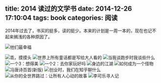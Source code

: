 ﻿title: 2014 读过的文学书
date: 2014-12-26 17:10:04
tags: book
categories: 阅读
---
2014年过去了，书买的挺多，读的挺少。本来的计划是一周一本的，现在也记不起来搁浅的各种原因了。


![他们最幸福 ](http://img10.360buyimg.com/bookDetail/g13/M01/06/18/rBEhUlIR4kEIAAAAAALBMis-0yIAACNrQNkxf8AAsFK164.jpg)
<!-- more -->
![乖，摸摸头](http://img10.360buyimg.com/n1/jfs/t319/15/589155098/637993/bcbb005f/541a47d9Nb42044be.jpg)
![世界上所有童话都是写给大人看的](http://img10.360buyimg.com/n1/jfs/t217/183/1706548811/163990/77fe145a/53fd7fafN564d5423.jpg)
![当我谈跑步时我谈些什么](http://img10.360buyimg.com/n1/16185/0c2f40ba-2998-4038-940f-40d4fac2cf79.jpg)
![一个3：想得美](http://img10.360buyimg.com/n1/g12/M00/01/08/rBEQYFMr5fIIAAAAAAH3MjzeRHUAADEsQKu0H0AAfdK373.jpg)
![一个2：去你家玩好吗](http://img10.360buyimg.com/n1/g14/M07/0A/0F/rBEhVVLBKjAIAAAAAAb6P4gO3rQAAHiUgIGrmoABvpX330.jpg)
![身边的江湖 ](http://img10.360buyimg.com/n1/g13/M01/04/0C/rBEhVFH_gAoIAAAAAAOXhHzy3KkAABwHgO9YtoAA5ec986.jpg)
![如何成为一个怪物 ](http://img10.360buyimg.com/n1/17782/16d09c52-c030-4b81-a0f5-6d1638d69873.jpg)
![冯唐诗百首(新版)](http://img10.360buyimg.com/n1/g14/M03/09/14/rBEhVlIDPkEIAAAAAAIF5-bELHgAAB4qQFZXGQAAgX_789.jpg)
![创业时，我们在知乎聊什么](http://img11.360buyimg.com/n1/g13/M01/11/0F/rBEhVFLTuMEIAAAAAAKN4n-BX3UAAH4cQMdavgAAo36403.jpg)
![从你的全世界路过：让所有人心动的故事](http://img11.360buyimg.com/n1/jfs/t592/201/806392998/420417/43a5c168/548e883eNaae1885a.jpg)
![李可乐寻人记](http://img10.360buyimg.com/n11/17934/8fa4a18e-0210-4f94-bc23-38dd0ee80e74.jpg)
